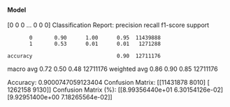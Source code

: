 #### Model
[0 0 0 ... 0 0 0]
Classification Report:
              precision    recall  f1-score   support

           0       0.90      1.00      0.95  11439888
           1       0.53      0.01      0.01   1271288

    accuracy                           0.90  12711176
   macro avg       0.72      0.50      0.48  12711176
weighted avg       0.86      0.90      0.85  12711176

Accuracy: 0.9000747059123404
Confusion Matrix:
[[11431878     8010]
 [ 1262158     9130]]
Confusion Matrix (%):
[[8.99356440e+01 6.30154126e-02]
 [9.92951400e+00 7.18265564e-02]]
